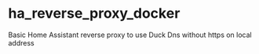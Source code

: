# ha_reverse_proxy_docker
Basic Home Assistant reverse proxy to use Duck Dns without https on local address
